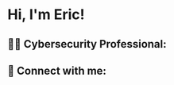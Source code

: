 <h1>Hi, I'm Eric! <br/><a </a></h1>

<h2>👨‍💻 Cybersecurity Professional:</h2>




<h2> 🤳 Connect with me:</h2>



[twitter]: 
[youtube]: 
[instagram]:
[linkedin]: 

<!--
**

Here are some ideas to get you started:

- 🔭 I’m currently working on ...
- 🌱 I’m currently learning ...
- 👯 I’m looking to collaborate on ...
- 🤔 I’m looking for help with ...
- 💬 Ask me about ...
- 📫 How to reach me: ...
- 😄 Pronouns: ...
- ⚡ Fun fact: ...
